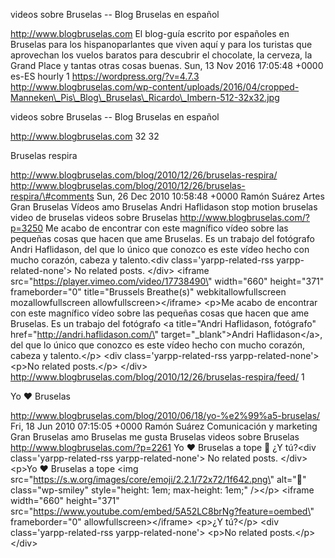 videos sobre Bruselas -- Blog Bruselas en español

http://www.blogbruselas.com El blog-guía escrito por españoles en
Bruselas para los hispanoparlantes que viven aquí y para los turistas
que aprovechan los vuelos baratos para descubrir el chocolate, la
cerveza, la Grand Place y tantas otras cosas buenas. Sun, 13 Nov 2016
17:05:48 +0000 es-ES hourly 1 https://wordpress.org/?v=4.7.3
http://www.blogbruselas.com/wp-content/uploads/2016/04/cropped-Manneken\_Pis\_Blog\_Bruselas\_Ricardo\_Imbern-512-32x32.jpg

videos sobre Bruselas -- Blog Bruselas en español

http://www.blogbruselas.com 32 32

Bruselas respira

http://www.blogbruselas.com/blog/2010/12/26/bruselas-respira/
http://www.blogbruselas.com/blog/2010/12/26/bruselas-respira/\#comments
Sun, 26 Dec 2010 10:58:48 +0000 Ramón Suárez Artes Gran Bruselas Vídeos
amo Bruselas Andri Haflidason stop motion bruselas video de bruselas
videos sobre Bruselas http://www.blogbruselas.com/?p=3250 Me acabo de
encontrar con este magnífico vídeo sobre las pequeñas cosas que hacen
que ame Bruselas. Es un trabajo del fotógrafo Andri Haflidason, del que
lo único que conozco es este vídeo hecho con mucho corazón, cabeza y
talento.\<div class=\'yarpp-related-rss yarpp-related-none\'\> No
related posts. \</div\> \<iframe
src=\"https://player.vimeo.com/video/17738490\" width=\"660\"
height=\"371\" frameborder=\"0\" title=\"Brussels Breathe(s)\"
webkitallowfullscreen mozallowfullscreen allowfullscreen\>\</iframe\>
\<p\>Me acabo de encontrar con este magnífico vídeo sobre las pequeñas
cosas que hacen que ame Bruselas. Es un trabajo del fotógrafo \<a
title=\"Andri Haflidason, fotógrafo\"
href=\"http://andri.haflidason.com/\" target=\"\_blank\"\>Andri
Haflidason\</a\>, del que lo único que conozco es este vídeo hecho con
mucho corazón, cabeza y talento.\</p\> \<div class=\'yarpp-related-rss
yarpp-related-none\'\> \<p\>No related posts.\</p\> \</div\>
http://www.blogbruselas.com/blog/2010/12/26/bruselas-respira/feed/ 1

Yo ♥ Bruselas

http://www.blogbruselas.com/blog/2010/06/18/yo-%e2%99%a5-bruselas/ Fri,
18 Jun 2010 07:15:05 +0000 Ramón Suárez Comunicación y marketing Gran
Bruselas amo Bruselas me gusta Bruselas videos sobre Bruselas
http://www.blogbruselas.com/?p=2261 Yo ♥ Bruselas a tope 🙂 ¿Y tú?\<div
class=\'yarpp-related-rss yarpp-related-none\'\> No related posts.
\</div\> \<p\>Yo ♥ Bruselas a tope \<img
src=\"https://s.w.org/images/core/emoji/2.2.1/72x72/1f642.png\"
alt=\"🙂\" class=\"wp-smiley\" style=\"height: 1em; max-height: 1em;\"
/\>\</p\> \<iframe width=\"660\" height=\"371\"
src=\"https://www.youtube.com/embed/5A52LC8brNg?feature=oembed\"
frameborder=\"0\" allowfullscreen\>\</iframe\> \<p\>¿Y tú?\</p\> \<div
class=\'yarpp-related-rss yarpp-related-none\'\> \<p\>No related
posts.\</p\> \</div\>
